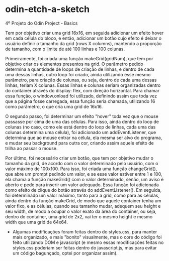 # odin-etch-a-sketch
4º Projeto do Odin Project - Basics

Tem por objetivo criar uma grid 16x16, em seguida adicionar um efeito hover em cada célula do bloco, e então, adicionar um botão cujo efeito é deixar o usuário definir o tamanho da grid (rows X columns), mantendo a proporção de tamanho, com o limite de até 100 linhas e 100 colunas.

Primeiramente, foi criada uma função makeGrid(gridNum), que tem por objetivo criar os elementos presentos na grid. O parâmetro pedido determina a quantidade de loops de criação de linhas, e dentro de cada uma dessas linhas, outro loop foi criado, ainda utilizando esse mesmo parâmetro, para criação de colunas, ou seja, dentro de cada uma dessas linhas, teriam X colunas. Essas linhas e colunas seriam organizadas dentro do container através do display: flex, com direção horizontal. Para chamar essa função, o window.onload foi utilizado, definindo assim que toda vez que a página fosse carregada, essa função seria chamada, utilizando 16 como parâmetro, o que cria uma grid de 16x16.

O segundo passo, foi determinar um efeito "hover" toda vez que o mouse passasse por cima de uma das células. Para isso, ainda dentro do loop de colunas (no caso, como ele está dentro do loop de linhas, cada uma das colunas determina uma célula), foi adicionado um addEventListener, que determina que ao mouse entrar na célula, ela mesma ser alvo do programa, e mudar seu background para outra cor, criando assim aquele efeito de trilha ao passar o mouse.

Por último, foi necessário criar um botão, que tem por objetivo mudar o tamanho da grid, de acordo com o valor determinado pelo usuário, com o valor máximo de 100x100. Para isso, foi criada uma função changeGrid(), que abre um prompt pedindo um valor, e se esse valor estiver entre 1 e 100, ela chama a função makeGrid() com o valor determinado, senão, um aviso é aberto e pede para inserir um valor adequado. Essa função foi adicionada como efeito de clique do botão através do addEventListener(). Em seguida, foi determinado um valor máximo, tanto para a grid, como para as células, ainda dentro da função makeGrid, de modo que aquele container tenha um valor fixo, e as células, quando seu tamanho mudar, adequem seu height e seu width, de modo a ocupar o valor exato da área do container, ou seja, dentro do container, uma grid de 2x2, vai ter o mesmo height e mesmo width que uma grid de 64x64.

* Algumas modificações foram feitas dentro do styles.css, para manter mais organizado, e mais "bonito" visualmente, mas o core do código foi feito utilizando DOM e javascript (e mesmo essas modificações feitas no styles.css poderiam ser feitas dentro do javascript.js, mas para evitar um código bagunçado, optei por organizar assim).
